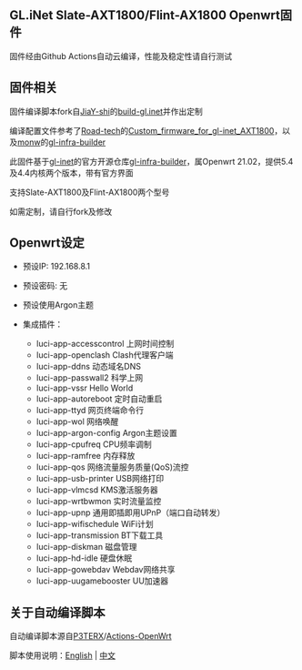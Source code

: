 ## GL.iNet Slate-AXT1800/Flint-AX1800 Openwrt固件

固件经由Github Actions自动云编译，性能及稳定性请自行测试

## 固件相关

固件编译脚本fork自[JiaY-shi](https://github.com/JiaY-shi)的[build-gl.inet](https://github.com/JiaY-shi/build-gl.inet)并作出定制

编译配置文件参考了[Road-tech](https://github.com/Road-tech)的[Custom_firmware_for_gl-inet_AXT1800](https://github.com/Road-tech/Custom_firmware_for_gl-inet_AXT1800)，以及[monw](https://github.com/monw)的[gl-infra-builder](https://github.com/monw/gl-infra-builder)

此固件基于[gl-inet](https://github.com/gl-inet)的官方开源仓库[gl-infra-builder](https://github.com/gl-inet/gl-infra-builder)，属Openwrt 21.02，提供5.4及4.4内核两个版本，带有官方界面

支持Slate-AXT1800及Flint-AX1800两个型号

如需定制，请自行fork及修改

## Openwrt设定

- 预设IP: 192.168.8.1

- 预设密码: 无

- 预设使用Argon主题

- 集成插件：
  - luci-app-accesscontrol	上网时间控制
  - luci-app-openclash	    Clash代理客户端
  - luci-app-ddns	          动态域名DNS
  - luci-app-passwall2	    科学上网
  - luci-app-vssr	          Hello World
  - luci-app-autoreboot	    定时自动重启
  - luci-app-ttyd	          网页终端命令行
  - luci-app-wol	          网络唤醒
  - luci-app-argon-config	  Argon主题设置
  - luci-app-cpufreq	      CPU频率调制
  - luci-app-ramfree	      内存释放
  - luci-app-qos	          网络流量服务质量(QoS)流控
  - luci-app-usb-printer	  USB网络打印
  - luci-app-vlmcsd	        KMS激活服务器
  - luci-app-wrtbwmon	      实时流量监控
  - luci-app-upnp	          通用即插即用UPnP（端口自动转发）
  - luci-app-wifischedule	  WiFi计划
  - luci-app-transmission	  BT下载工具
  - luci-app-diskman	      磁盘管理
  - luci-app-hd-idle	      硬盘休眠
  - luci-app-gowebdav       Webdav网络共享
  - luci-app-uugamebooster  UU加速器

## 关于自动编译脚本

自动编译脚本源自[P3TERX](https://github.com/P3TERX)/[Actions-OpenWrt](https://github.com/P3TERX/Actions-OpenWrt)

脚本使用说明：[English](https://github.com/P3TERX/Actions-OpenWrt) | [中文](https://p3terx.com/archives/build-openwrt-with-github-actions.html)
